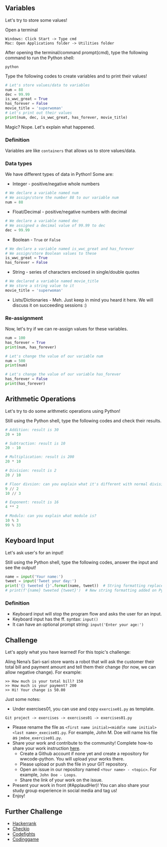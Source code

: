 ## Variables

Let's try to store some values!

Open a terminal

```shell
Windows: Click Start -> Type cmd
Mac: Open Applications folder -> Utilities folder
```

After opening the terminal/command prompt(cmd), type the following command to run the Python shell:

```shell
python
```

Type the following codes to create variables and to print their values!

```python
# Let's store values/data to variables
num = 88
dec = 99.99
is_wwc_great = True
has_forever = False
movie_title = 'superwoman'
# Let's print out their values
print(num, dec, is_wwc_great, has_forever, movie_title)
```

Magic? Nope. Let's explain what happened.

### Definition

Variables are like `containers` that allows us to store values/data.

### Data types
We have different types of data in Python! Some are:
* Integer - positive/negative whole numbers

```python
# We declare a variable named num
# We assign/store the number 88 to our variable num
num = 88
```

* Float/Decimal - positive/negative numbers with decimal

```python
# We declare a variable named dec
# We assigned a decimal value of 99.99 to dec
dec = 99.99
```

* Boolean - `True` or `False`

```python
# We declare a variable named is_wwc_great and has_forever
# We assign/store Boolean values to these
is_wwc_great = True
has_forever = False
```

* String - series of characters enclosed in single/double quotes

```python
# We declared a variable named movie_title
# We store a string value to it
movie_title = 'superwoman'
```

* Lists/Dictionaries - Meh. Just keep in mind you heard it here. We will discuss it on succeeding sessions :)

### Re-assignment
Now, let's try if we can re-assign values for these variables.

```python
num = 100
has_forever = True
print(num, has_forever)

# Let's change the value of our variable num
num = 500
print(num)

# Let's change the value of our variable has_forever
has_forever = False
print(has_forever)
```

## Arithmetic Operations

Let's try to do some arithmetic operations using Python!

Still using the Python shell, type the following codes and check their results.

```python
# Addition: result is 30
20 + 10

# Subtraction: result is 10
20 - 10

# Multiplication: result is 200
20 * 10

# Division: result is 2
20 / 10

# Floor divsion: can you explain what it's different with normal division?
9 // 2
10 // 3

# Exponent: result is 16
4 ** 2

# Modulo: can you explain what module is?
10 % 3
99 % 33
```

## Keyboard Input

Let's ask user's for an input!

Still using the Python shell, type the following codes, answer the input and see the output!

```python
name = input('Your name:')
tweet = input('Tweet your day:')
print('{} tweeted {}'.format(name, tweet))  # String formatting replaces {} with variable values
# print(f'{name} tweeted {tweet}')  # New string formatting added on Python3.6
```

### Definition
* Keyboard input will stop the program flow and asks the user for an input.
* Keyboard input has the ff. syntax: `input()`
* It can have an optional prompt string: `input('Enter your age:')`

## Challenge

Let's apply what you have learned! For this topic's challenge:

Aling Nena’s Sari-sari store wants a robot that will ask the
customer their total bill and payment amount and tell them their change
(for now, we can allow negative change). For example:

```shell
>> How much is your total bill? 150
>> How much is your payment? 200
>> Hi! Your change is 50.00
```

Just some notes:
* Under exercises01, you can use and copy `exercise01.py` as template.

```shell
Git project -> exercises -> exercises01 -> exercises01.py
```

* Please rename the file as `<first name initial><middle name initial><last name>_execise01.py`. For example, John M. Doe will name his file as `jmdoe_exercise01.py`.
* Share your work and contribute to the community! Complete how-to share your work instruction [here](https://github.com/wwcodemanila/WWCodeManila-Python/blob/master/exercise_upload_step.md).
  * Create a Github account if none yet and create a repository for wwcode-python. You will upload your works there.
  * Please upload or push the file in your GIT repository.
  * Open an issue in our repository named `<Your name> - <topic>`. For example, `John Doe - Loops`.
  * Share the link of your work on the issue.
* Present your work in front (#ApplaudHer)! You can also share your study group experience in social media and tag us!
* Enjoy!

## Further Challenge
* [Hackerrank](https://www.hackerrank.com/)
* [Checkio](https://checkio.org/)
* [Codefights](https://codefights.com/)
* [Codinggame](https://www.codingame.com/)
